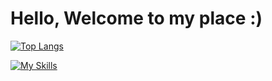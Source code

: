 <h1>Hello, Welcome to my place :)</h1>

[![Top Langs](https://github-readme-stats.vercel.app/api/top-langs/?username=bladnoch&layout=compact&theme=vue-dark)](https://github.com/anuraghazra/github-readme-stats)

[![My Skills](https://skillicons.dev/icons?i=java,dart,flutter,py,r,idea,ps,pr)](https://skillicons.dev)

<!--주석-->
